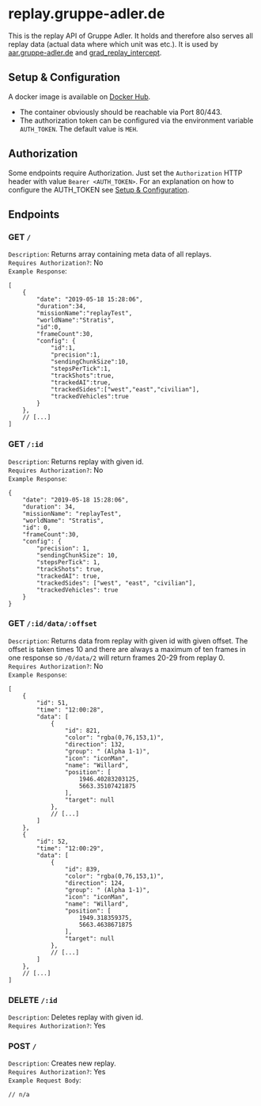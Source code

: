 # replay.gruppe-adler.de

This is the replay API of Gruppe Adler. It holds and therefore also serves all replay data (actual data where which unit was etc.). It is used by [aar.gruppe-adler.de](https://github.com/gruppe-adler/aar.gruppe-adler.de) and [grad_replay_intercept](https://github.com/gruppe-adler/grad_replay_intercept).

## Setup & Configuration
A docker image is available on [Docker Hub](https://hub.docker.com/r/gruppeadler/replay).  
- The container obviously should be reachable via Port 80/443.  
- The authorization token can be configured via the environment variable `AUTH_TOKEN`. The default value is `MEH`.

## Authorization
Some endpoints require Authorization. Just set the `Authorization` HTTP header with value `Bearer <AUTH_TOKEN>`. For an explanation on how to configure the AUTH_TOKEN see [Setup & Configuration](#Setup-&-Configuration).

## Endpoints
### GET `/`
`Description`: Returns array containing meta data of all replays.  
`Requires Authorization?`: No  
`Example Response`: 
```jsonc
[
    {
        "date": "2019-05-18 15:28:06",
        "duration":34,
        "missionName":"replayTest",
        "worldName":"Stratis",
        "id":0,
        "frameCount":30,
        "config": {
            "id":1,
            "precision":1,
            "sendingChunkSize":10,
            "stepsPerTick":1,
            "trackShots":true,
            "trackedAI":true,
            "trackedSides":["west","east","civilian"],
            "trackedVehicles":true
        }
    },
    // [...]
]
```

### GET `/:id`
`Description`: Returns replay with given id.  
`Requires Authorization?`: No  
`Example Response`: 
```jsonc
{
    "date": "2019-05-18 15:28:06",
    "duration": 34,
    "missionName": "replayTest",
    "worldName": "Stratis",
    "id": 0,
    "frameCount":30,
    "config": {
        "precision": 1,
        "sendingChunkSize": 10,
        "stepsPerTick": 1,
        "trackShots": true,
        "trackedAI": true,
        "trackedSides": ["west", "east", "civilian"],
        "trackedVehicles": true
    }
}
```

### GET `/:id/data/:offset`
`Description`: Returns data from replay with given id with given offset. The offset is taken times 10 and there are always a maximum of ten frames in one response so `/0/data/2` will return frames 20-29 from replay 0.  
`Requires Authorization?`: No  
`Example Response`: 
```jsonc
[
    {
        "id": 51,
        "time": "12:00:28",
        "data": [
            {
                "id": 821,
                "color": "rgba(0,76,153,1)",
                "direction": 132,
                "group": " (Alpha 1-1)",
                "icon": "iconMan",
                "name": "Willard",
                "position": [
                    1946.40283203125,
                    5663.35107421875
                ],
                "target": null
            },
            // [...]
        ]
    },
    {
        "id": 52,
        "time": "12:00:29",
        "data": [
            {
                "id": 839,
                "color": "rgba(0,76,153,1)",
                "direction": 124,
                "group": " (Alpha 1-1)",
                "icon": "iconMan",
                "name": "Willard",
                "position": [
                    1949.318359375,
                    5663.4638671875
                ],
                "target": null
            },
            // [...]
        ]
    },
    // [...]
]
```

### DELETE `/:id`
`Description`: Deletes replay with given id.  
`Requires Authorization?`: Yes  


### POST `/`
`Description`: Creates new replay.  
`Requires Authorization?`: Yes  
`Example Request Body`: 
```jsonc
// n/a
```
